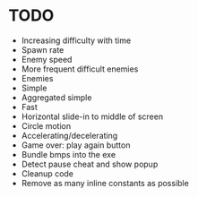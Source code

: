 # TODO
* Increasing difficulty with time
 * Spawn rate
 * Enemy speed
 * More frequent difficult enemies
* Enemies
 * Simple
 * Aggregated simple
 * Fast
 * Horizontal slide-in to middle of screen
 * Circle motion
 * Accelerating/decelerating
* Game over: play again button
* Bundle bmps into the exe
* Detect pause cheat and show popup
* Cleanup code
 * Remove as many inline constants as possible